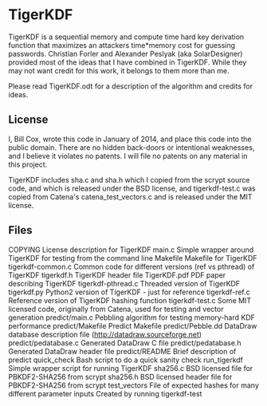 TigerKDF
=======

TigerKDF is a sequential memory and compute time hard key derivation function that
maximizes an attackers time*memory cost for guessing passwords.  Christian Forler and
Alexander Peslyak (aka SolarDesigner) provided most of the ideas that I have combined in
TigerKDF.  While they may not want credit for this work, it belongs to them more than me.

Please read TigerKDF.odt for a description of the algorithm and credits for ideas.

License
-------

I, Bill Cox, wrote this code in January of 2014, and place this code into the public
domain.  There are no hidden back-doors or intentional weaknesses, and I believe it
violates no patents.  I will file no patents on any material in this project.

TigerKDF includes sha.c and sha.h which I copied from the scrypt source code, and which is
released under the BSD license, and tigerkdf-test.c was copied from Catena's
catena_test_vectors.c and is released under the MIT license.

Files
-----
COPYING                                 License description for TigerKDF
main.c                                  Simple wrapper around TigerKDF for testing from the command line
Makefile                                Makefile for TigerKDF
tigerkdf-common.c                       Common code for different versions (ref vs pthread) of TigerKDF
tigerkdf.h                              TigerKDF header file
TigerKDF.pdf                            PDF paper describing TigerKDF
tigerkdf-pthread.c                      Threaded version of TigerKDF
tigerkdf.py                             Python2 version of TigerKDF - just for reference
tigerkdf-ref.c                          Reference version of TigerKDF hashing function
tigerkdf-test.c                         Some MIT licensed code, originally from Catena,
                                        used for testing and vector generation
predict/main.c                          Pebbling algorithm for testing memory-hard KDF performance
predict/Makefile                        Predict Makefile
predict/Pebble.dd                       DataDraw database description file (http://datadraw.sourceforge.net)
predict/pedatabase.c                    Generated DataDraw C file
predict/pedatabase.h                    Generated DataDraw header file
predict/README                          Brief description of predict
quick_check                             Bash script to do a quick sanity check
run_tigerkdf                            Simple wrapper script for running TigerKDF
sha256.c                                BSD licensed file for PBKDF2-SHA256 from scrypt
sha256.h                                BSD licensed header file for PBKDF2-SHA256 from scrypt
test_vectors                            File of expected hashes for many different parameter inputs
                                        Created by running tigerkdf-test
